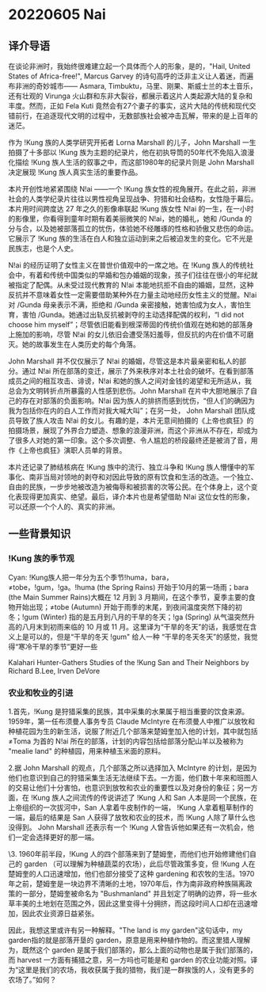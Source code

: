 # 20220605 Nai


## 译介导语

在谈论非洲时，我始终很难建立起一个具体而个人的形象，是的，"Hail, United States of Africa-free!", Marcus Garvey 的诗句高呼的泛非主义让人着迷，而遍布非洲的奇妙城市—— Asmara, Timbuktu，马里、刚果、斯威士兰的本土音乐，还有壮观的 Virunga 火山群和东非大裂谷，都展示着这片人类起源大陆的复杂和丰度。然而，正如 Fela Kuti 竟然会有27个妻子的事实，这片大陆的传统和现代交错前行，在追逐现代文明的过程中，无数部族社会被冲击瓦解，带来的是上百年的迷茫。

作为 !Kung 族的人类学研究开拓者 Lorna Marshall 的儿子，John Marshall 一生拍摄了十多部以 !Kung 族为主题的纪录片，他在初执导筒的50年代不免陷入浪漫化描绘 !Kung 族人生活的叙事之中，而这部1980年的纪录片则是 John Marshall 决定展现 !Kung 族人真实生活的重要作品。

本片开创性地紧紧围绕 N!ai ——一个 !Kung 族女性的视角展开。在此之前，非洲社会的人类学纪录片往往以男性视角呈现战争、狩猎和社会结构，女性隐于幕后。本片用时间跨度达 27 年之久的影像串联起 !Kung 族女性 N!ai 的一生，在一小时的影像里，你看得到童年时期有着美丽微笑的 N!ai，她的婚礼，她和 /Gunda 的分与合，以及她被部落孤立的忧伤，体验她不经雕琢的性格和骄傲又悲伤的命运。它展示了 !Kung 族的生活在白人和独立运动到来之后被迫发生的变化。它不光是民族志，也是个人史。

N!ai 的经历证明了女性主义在普世价值观中的一席之地。在 !Kung 族人的传统社会中，有着和传统中国类似的早婚和包办婚姻的现象，孩子们往往在很小的年纪就被指定了配偶。从未受过现代教育的 N!ai 本能地抗拒不自由的婚姻，显然，这种反抗并不意味着女性一定需要借助某种外在力量主动地经历女性主义的觉醒。N!ai 对 /Gunda 母亲表示不满，拒绝和 /Gunda 亲密接触，她害怕成为女人，害怕生育，害怕 /Gunda。她通过出轨反抗被剥夺的主动选择配偶的权利，“I did not choose him myself”；尽管依旧能看到根深蒂固的传统价值观在她和她的部落身上施加的影响，尽管 N!ai 的女儿依旧会遭受荡妇羞辱，但反抗的内在价值不可磨灭。她的故事发生在人类历史的每个角落。

John Marshall 并不仅仅展示了 N!ai 的婚姻，尽管这是本片最亲密和私人的部分。通过 N!ai 所在部落的变迁，展示了外来秩序对本土社会的破坏。在看到部落成员之间的相互攻击、诽谤，N!ai 和她的族人之间对金钱的渴望和无所适从，我总会为文明转折点所暴露的人性感到悲伤。John Marshall 在片中大胆地展示了自己的存在对部落的负面影响。N!ai 因为族人的排挤而感到忧伤，“但人们的确因为我为包括你在内的白人工作而对我大喊大叫”；在另一处， John Marshall 团队成员导致了族人攻击 N!ai 的女儿。有趣的是，本片无意间拍摄的《上帝也疯狂》的拍摄场景，展现了外界合力塑造、想象的浪漫非洲，而这个非洲从不存在，却成为了很多人对她的第一印象。这个多次调整、令人尴尬的桥段最终还是被消了音，用作《上帝也疯狂》演职人员单的背景。

本片还记录了肺结核病在 !Kung 族中的流行、独立斗争和 !Kung 族人懵懂中的军事化、南非当局对领地的剥夺和对因此导致的原有饮食和生活的改造。一个独立、自由的民族，一步步地被改造为被侮辱和被损害的次等公民。在个体身上，这个变化表现得更加真实、绝望。最后，译介本片也是希望借助 N!ai 这位女性的形象，可以还原一个个人的、真实的非洲。

## 一些背景知识

### !Kung 族的季节观

Cyan: !Kung族人把一年分为五个季节!huma，bara，≠tobe，!gum，!ga。!huma (the Spring Rains) 开始于10月的第一场雨；bara (the Main Summer Rains)大概在 12 月到 3 月期间，在这个季节，夏季主要的食物开始出现；≠tobe (Autumn) 开始于雨季的末尾，到夜间温度突然下降的初冬；!gum (Winter) 指的是五月到八月的干旱的冬天；!ga (Spring) 从气温突然升高的八月末到初雨来临的 10 月或 11 月。这里译为“干旱的冬天”的话，我感觉在含义上是可以的，但是“干旱的冬天 !gum" 给人一种 “干旱的冬天冬天”的感觉，我觉得“寒冷干旱的季节”更好一些

Kalahari Hunter-Gathers Studies of the !Kung San and Their Neighbors by Richard B.Lee, Irven DeVore

### 农业和牧业的引进

1.首先，!Kung 是狩猎采集的民族，其中采集的水果属于相当重要的饮食来源。1959年，第一任布须曼人事务专员 Claude McIntyre 在布须曼人中推广以放牧和种植花园为生的新生活，说服了附近几个部落来楚姆奎加入他的计划，其中就包括 ≠Toma 为首的 N!ai 所在的部落，计划的内容包括给部落分配山羊以及被称为 "mealie land" 的种植园，用来种植玉米面的原料。

2.据 John Marshall 的观点，几个部落之所以选择加入 McIntyre 的计划，是因为他们也意识到自己的狩猎采集生活无法继续下去。一方面，他们数十年来和班图人的交易让他们十分害怕，也意识到放牧和农业的重要性以及对身份的象征；另一方面，在 !Kung 族人之间流传的传说讲述了 !Kung 人和 San 人本是同一个民族，在上帝组织的一次拔河中，San 人拿着牛皮制作的一端， !Kung 人拿着粗草制作的一端，最后的结果是 San 人获得了放牧和农业的技术，而 !Kung 人除了草什么也没得到。 John Marshall 还表示有一个 !Kung 人曾告诉他如果还有一次机会，他们一定会选择更好的那一端。

\3. 1960年前半段，!Kung 人的四个部落来到了楚姆奎，而他们也开始修建他们自己的 garden （可以理解为种植蔬菜的农场），此后尽管政策多变，但 !Kung 人在楚姆奎的人口迅速增加，他们也部分接受了这种 gardening 和农牧的生活。1970年之前，楚姆奎是一块边界不清晰的土地，1970年后，作为南非政府种族隔离政策的一部分，楚姆奎被命名为 "Bushmanland" 并且划定了明确的边界，将一些水草丰美的土地划在范围之外，因此这里变得十分拥挤，而这段时间人口却在迅速增加，因此农业资源日益紧张。

因此，我想这里或许有另一种解释。"The land is my garden"这句话中，my garden指的就是部落开垦的 garden，原意是用来种植作物的。而这里猎人理解为，既然这个 garden 是属于我们部落的，那么上面的动物也是属于我们部落的，而 harvest 一方面有捕猎之意，另一方吗也可能是和 garden 的农业功能对照。译为“这里是我们的农场，我收获属于我的猎物，我们是一群挨饿的人，没有更多的农场了。”如何？

